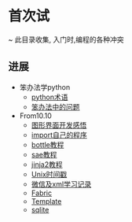# 首次试
~ 此目录收集, 入门时,编程的各种冲突

## 进展

* 笨办法学python
    * [python术语](Term4Py.md)
    * [笨办法中的问题](Q4HardwayPy.md)
* From10.10
    * [图形界面开发感悟](GUIkeypoint.md)
    * [import自己的程序](importmycode.md)
    * [bottle教程](bottle.md)
    * [sae教程](sae.md)
    * [jinja2教程](jinja.md)
    * [Unix时间戳](unixtime.md)
    * [微信及xml学习记录](wechat+xml.md)
    * [Fabric](fabric.md)
    * [Template](template.md)
    * [sqlite](sqlite.md)